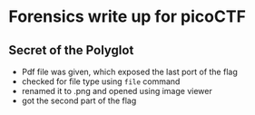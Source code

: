 # Forensics write up for picoCTF

## Secret of the Polyglot

- Pdf file was given, which exposed the last port of the flag
- checked for file type using `file` command
- renamed it to .png and opened using image viewer
- got the second part of the flag

